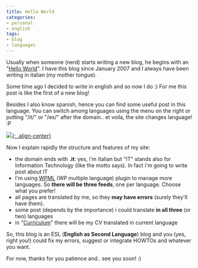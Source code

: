 ```yaml
---
title: Hello World
categories:
- personal
- english
tags:
- blog
- languages
---
```

Usually when someone (nerd) starts writing a new blog, he begins with an
"[Hello World](http://en.wikipedia.org/wiki/Hello_world)". I have this blog
since January 2007 and I always have been writing in italian (my mother
tongue).

Some time ago I decided to write in english and so now I do :) For me this
post is like the first of a new blog!

Besides I also know spanish, hence you can find some useful post in this
language. You can switch among languages using the menu on the right or
putting "/it/" or "/es/" after the domain.. et voila, the site changes
language! :P

[![]({{site.url}}/assets/images/English.gif){: .align-center}]({{site.url}}/assets/images/English.gif)

Now I explain rapidly the structure and features of my site:

  * the domain ends with **.it**: yes, i'm Italian but "IT" stands also for Information Technology (like the motto says). In fact i'm going to write post about IT
  * I'm using [WPML](http://wpml.org) (WP multiple language) plugin to manage more languages. So **there will be three feeds**, one per language. Choose what you prefer!
  * all pages are translated by me, so they **may have errors** (surely they'll have them).
  * some post (depends by the importance) i could translate **in all three** (or two) languages
  * in "[Curriculum]({{site.url}}/cv/)" there will be my CV translated in current language
  
So, this blog is an ESL (**English as Second Language**) blog and you (yes,
right you!) could fix my errors, suggest or integrate HOWTOs and whatever you want.

For now, thanks for you patience and.. see you soon! :)
